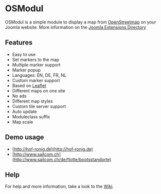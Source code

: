 # OSModul
OSModul is a simple module to display a map from [OpenStreetmap](https://openstreetmap.org) on your Joomla website. More information on the [Joomla Extensions Directory](https://extensions.joomla.org/profile/extension/maps-a-weather/maps-a-locations/osmodul)

## Features
- Easy to use
- Set markers to the map
- Multiple marker support
- Marker popup
- Languages: EN, DE, FR, NL
- Custom marker support
- Based on [Leaflet](https://leafletjs.com)
- Different maps on one site
- No ads
- Different map styles
- Custom tile server support
- Auto update
- Moduleclass suffix
- Map scale

## Demo usage
- [http://hof-ronig.de](http://hof-ronig.de)
- [http://www.sailcom.ch](http://www.sailcom.ch/de/flotte/bootsstandorte)

## Help
For help and more information, take a look to the [Wiki](https://gitlab.com/schlumpf/osmodul/wikis/home).
